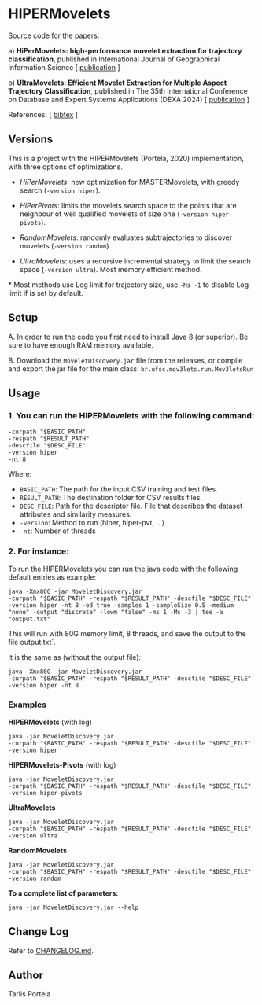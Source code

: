 # HIPERMovelets

Source code for the papers:

a) **HiPerMovelets: high-performance movelet extraction for trajectory classification**, published in International Journal of Geographical Information Science
\[ [publication](https://doi.org/10.1080/13658816.2021.2018593) ] 

b) **UltraMovelets: Efficient Movelet Extraction for Multiple Aspect Trajectory Classification**, published in The 35th International Conference on Database and Expert Systems Applications (DEXA 2024)
\[ [publication](https://#) ] 


References: \[ [bibtex](./bibliography.bib) ]


## Versions


This is a project with the HIPERMovelets (Portela, 2020) implementation, with three options of optimizations.


- *HiPerMovelets*: new optimization for MASTERMovelets, with greedy search (`-version hiper`).
- *HiPerPivots*: limits the movelets search space to the points that are neighbour of well qualified movelets of size one (`-version hiper-pivots`).

- *RandomMovelets*: randomly evaluates subtrajectories to discover movelets (`-version random`). 
- *UltraMovelets*: uses a recursive incremental strategy to limit the search space (`-version ultra`). Most memory efficient method. 

\* Most methods use Log limit for trajectory size, use `-Ms -1` to disable Log limit if is set by default.

## Setup

A. In order to run the code you first need to install Java 8 (or superior). Be sure to have enough RAM memory available. 

B. Download the `MoveletDiscovery.jar` file from the releases, or compile and export the jar file for the main class: `br.ufsc.mov3lets.run.Mov3letsRun`

## Usage

### 1. You can run the HIPERMovelets with the following command:

```Shell
-curpath "$BASIC_PATH" 
-respath "$RESULT_PATH" 
-descfile "$DESC_FILE"  
-version hiper
-nt 8
```


Where:
- `BASIC_PATH`: The path for the input CSV training and test files.
- `RESULT_PATH`: The destination folder for CSV results files.
- `DESC_FILE`: Path for the descriptor file. File that describes the dataset attributes and similarity measures.
- `-version`: Method to run (hiper, hiper-pvt, ...)
- `-nt`: Number of threads

    
### 2. For instance:

To run the HIPERMovelets you can run the java code with the following default entries as example:


```Shell
java -Xmx80G -jar MoveletDiscovery.jar 
-curpath "$BASIC_PATH" -respath "$RESULT_PATH" -descfile "$DESC_FILE" 
-version hiper -nt 8 -ed true -samples 1 -sampleSize 0.5 -medium "none" -output "discrete" -lowm "false" -ms 1 -Ms -3 | tee -a "output.txt"
```


This will run with 80G memory limit, 8 threads, and save the output to the file output.txt`. 

It is the same as (without the output file):


```Shell
java -Xmx80G -jar MoveletDiscovery.jar 
-curpath "$BASIC_PATH" -respath "$RESULT_PATH" -descfile "$DESC_FILE" 
-version hiper -nt 8
```

### Examples

**HIPERMovelets** (with log)


```Shell
java -jar MoveletDiscovery.jar 
-curpath "$BASIC_PATH" -respath "$RESULT_PATH" -descfile "$DESC_FILE" 
-version hiper 
```

**HIPERMovelets-Pivots** (with log)


```Shell
java -jar MoveletDiscovery.jar 
-curpath "$BASIC_PATH" -respath "$RESULT_PATH" -descfile "$DESC_FILE" 
-version hiper-pivots 
```

**UltraMovelets**


```Shell
java -jar MoveletDiscovery.jar 
-curpath "$BASIC_PATH" -respath "$RESULT_PATH" -descfile "$DESC_FILE" 
-version ultra 
```

**RandomMovelets**


```Shell
java -jar MoveletDiscovery.jar 
-curpath "$BASIC_PATH" -respath "$RESULT_PATH" -descfile "$DESC_FILE" 
-version random 
```

**To a complete list of parameters:**

```Shell
java -jar MoveletDiscovery.jar --help
```

## Change Log

Refer to [CHANGELOG.md](./CHANGELOG.md).

## Author

Tarlis Portela